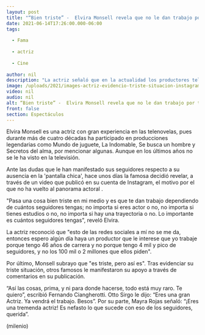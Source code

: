 ```yaml
---
layout: post
title: "“Bien triste” -  Elvira Monsell revela que no le dan trabajo por tener pocos seguidores en redes sociales"
date: 2021-06-14T17:26:00.000-06:00
tags:
  
  - Fama
  
  - actriz
  
  - Cine
  
author: nil
description: "La actriz señaló que en la actualidad los productores televisivos se fijan en personas con miles de seguidores y no en artistas con formación profesional. "
image: /uploads/2021/images-actriz-evidencio-triste-situacion-instagram.jpg
video: nil
audio: nil
alt: “Bien triste” -  Elvira Monsell revela que no le dan trabajo por tener pocos seguidores en redes sociales
front: false
section: Espectáculos
---
```


Elvira Monsell es una actriz con gran experiencia en las telenovelas, pues durante más de cuatro décadas ha participado en producciones legendarias como Mundo de juguete, La Indomable, Se busca un hombre y Secretos del alma, por mencionar algunas. Aunque en los últimos años no se le ha visto en la televisión. 

Ante las dudas que le han manifestado sus seguidores respecto a su ausencia en la 'pantalla chica', hace unos días la famosa decidió revelar,  a través de un video que publicó en su cuenta de Instagram, el motivo por el que no ha vuelto al panorama actoral . 

"Pasa una cosa bien triste en mi medio y es que te dan trabajo dependiendo de cuántos seguidores tengas; no importa si eres actor o no, no importa si tienes estudios o no, no importa si hay una trayectoria o no. Lo importante es cuántos seguidores tengas", reveló Elvira. 

La actriz reconoció que "esto de las redes sociales a mí no se me da, entonces espero algún día haya un productor que le interese que yo trabaje porque tengo 46 años de carrera y no porque tengo 4 mil y pico de seguidores, y no los 100 mil o 2 millones que ellos piden". 

Por último, Monsell subrayo que "es triste, pero así es". 
Tras evidenciar su triste situación, otros famosos le manifestaron su apoyo a través de comentarios en su publicación. 

“Así las cosas, prima, y ni para donde hacerse, todo está muy raro. Te quiero”, escribió Fernando Ciangherotti. Otto Sirgo le dijo: “Eres una gran Actriz. Ya vendrá el trabajo. Besos”. Por su parte, Mayra Rojas señaló: “¡Eres una tremenda actriz! Es nefasto lo que sucede con eso de los seguidores, querida”. 

(milenio)